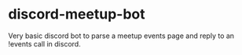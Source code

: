 # discord-meetup-bot
Very basic discord bot to parse a meetup events page and reply to an !events call in discord.
